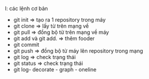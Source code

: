 I: các lệnh cơ bản

- git init => tạo ra 1 repository trong máy
- git clone => lấy từ trên mạng về
- git pull => đồng bộ từ trên mạng về máy
- git add và git add. => thêm fooder
- git commit
- git push => đồng bộ từ máy lên repository trong mạng
- git log => check trạng thái
- git status => check trạng thái
- git log- decorate - graph - oneline

